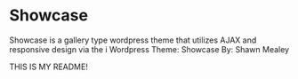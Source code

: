 Showcase
========
Showcase is a gallery type wordpress theme that utilizes AJAX and responsive design via the i
Wordpress Theme: Showcase
By: Shawn Mealey

THIS IS MY README!

